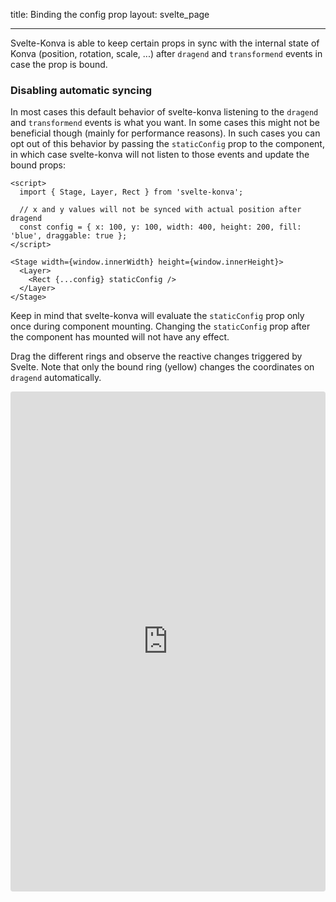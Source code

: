 title: Binding the config prop
layout: svelte_page

---

Svelte-Konva is able to keep certain props in sync with the internal state of Konva (position, rotation, scale, ...) after `dragend` and `transformend` events in case the prop is bound.

### Disabling automatic syncing
In most cases this default behavior of svelte-konva listening to the `dragend` and `transformend` events is what you want. In some cases this might not be beneficial though (mainly for performance reasons). In such cases you can opt out of this behavior by passing the `staticConfig` prop to the component, in which case svelte-konva will not listen to those events and update the bound props:
```
<script>
  import { Stage, Layer, Rect } from 'svelte-konva';

  // x and y values will not be synced with actual position after dragend
  const config = { x: 100, y: 100, width: 400, height: 200, fill: 'blue', draggable: true };
</script>

<Stage width={window.innerWidth} height={window.innerHeight}>
  <Layer>
    <Rect {...config} staticConfig />
  </Layer>
</Stage>
```
Keep in mind that svelte-konva will evaluate the `staticConfig` prop only once during component mounting. Changing the `staticConfig` prop after the component has mounted will not have any effect.

Drag the different rings and observe the reactive changes triggered by Svelte. Note that only the bound ring (yellow) changes the coordinates on `dragend` automatically.

<iframe src="https://codesandbox.io/p/sandbox/github/konvajs/site/tree/master/svelte-demos/bindings?file=/src/App.svelte" style="width:100%; height:800px; border:0; border-radius: 4px; overflow:hidden;" sandbox="allow-modals allow-forms allow-popups allow-scripts allow-same-origin"></iframe>
